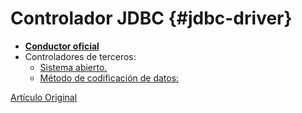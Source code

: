 # Controlador JDBC {#jdbc-driver}

-   **[Conductor oficial](https://github.com/ClickHouse/clickhouse-jdbc)**
-   Controladores de terceros:
    -   [Sistema abierto.](https://github.com/housepower/ClickHouse-Native-JDBC)
    -   [Método de codificación de datos:](https://github.com/blynkkk/clickhouse4j)

[Artículo Original](https://clickhouse.tech/docs/es/interfaces/jdbc/) <!--hide-->
